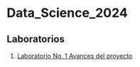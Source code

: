 # Data_Science_2024

## Laboratorios 
1. [Laboratorio No. 1 Avances del proyecto](https://github.com/mvrcentes/Data_Science_2024/tree/Lab-1)
